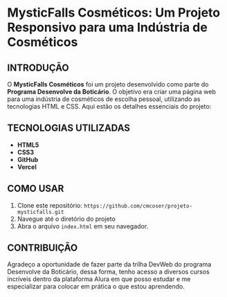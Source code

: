 # MysticFalls Cosméticos: Um Projeto Responsivo para uma Indústria de Cosméticos

## INTRODUÇÃO
O **MysticFalls Cosméticos** foi um projeto desenvolvido como parte do **Programa Desenvolve da Boticário**. O objetivo era criar uma página web para uma indústria de cosméticos de escolha pessoal, utilizando as tecnologias HTML e CSS. Aqui estão os detalhes essenciais do projeto:

## TECNOLOGIAS UTILIZADAS
- **HTML5**
- **CSS3**
- **GitHub**
- **Vercel**

## COMO USAR
1. Clone este repositório: `https://github.com/cmcoser/projeto-mysticfalls.git`
2. Navegue até o diretório do projeto
3. Abra o arquivo `index.html` em seu navegador.

## CONTRIBUIÇÃO
Agradeço a oportunidade de fazer parte da trilha DevWeb do programa Desenvolve da Boticário, dessa forma, tenho acesso a diversos cursos incríveis dentro da plataforma Alura em que posso estudar e me especializar para colocar em prática o que estou aprendendo.
